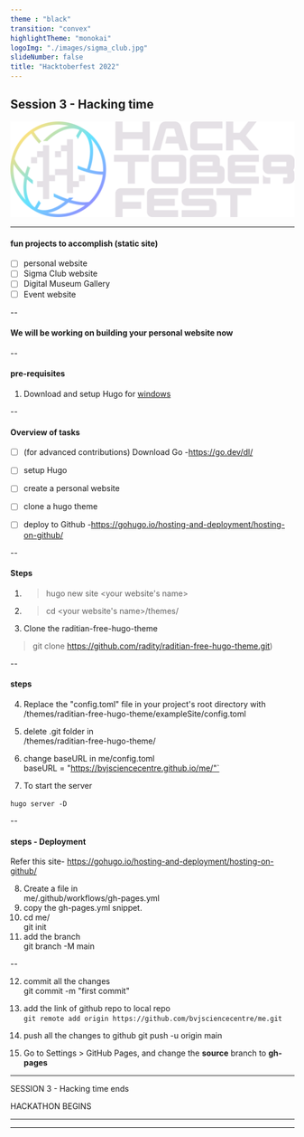 ```yaml
---
theme : "black"
transition: "convex"
highlightTheme: "monokai"
logoImg: "./images/sigma_club.jpg"
slideNumber: false
title: "Hacktoberfest 2022"
---
```


<link rel="stylesheet" href="https://cdnjs.cloudflare.com/ajax/libs/reveal.js/4.4.0/reveal.min.css">
<link rel="stylesheet" href="https://cdnjs.cloudflare.com/ajax/libs/reveal.js/4.4.0/reveal.js">
<link rel="stylesheet" href="https://cdnjs.cloudflare.com/ajax/libs/reveal.js/4.4.0/theme/black.min.css">
<link rel="stylesheet" href="https://cdnjs.cloudflare.com/ajax/libs/reveal.js/4.4.0/plugin/highlight/highlight.min.js">

<!-- .slide: data-background="bvjsc-54*54.png" -->


## Session 3 - Hacking time

![Hacktoberfest](./images/Hfest-Logo-2-Color-Manga%402x.png)

---

#### fun projects to accomplish (static site)

- [ ] personal website
- [ ] Sigma Club website
- [ ] Digital Museum Gallery
- [ ] Event website

--

#### We will be working on building your personal website now

--

#### pre-requisites

1. Download and setup Hugo for [windows](https://gohugo.io/getting-started/installing/#windows)

--

#### Overview of tasks

- [ ] (for advanced contributions) Download Go -https://go.dev/dl/ 

- [ ] setup Hugo
- [ ] create a personal website
- [ ] clone a hugo theme
- [ ] deploy to Github -https://gohugo.io/hosting-and-deployment/hosting-on-github/

--

#### Steps

1. >hugo new site <your website's name>
2. >cd <your website's name>/themes/
3. Clone the raditian-free-hugo-theme
> git clone https://github.com/radity/raditian-free-hugo-theme.git)

--

#### steps

4.  Replace the "config.toml" file in your project's root directory with /themes/raditian-free-hugo-theme/exampleSite/config.toml
5. delete .git folder in   
/themes/raditian-free-hugo-theme/  
1. change baseURL in me/config.toml  
baseURL = "https://bvjsciencecentre.github.io/me/"`

7. To start the server
 
`hugo server -D`

--

#### steps - Deployment

Refer this site- https://gohugo.io/hosting-and-deployment/hosting-on-github/

8. Create a file in   
me/.github/workflows/gh-pages.yml
9. copy the gh-pages.yml snippet.
10. cd me/   
git init
11. add the branch   
git branch -M main

--

12. commit all the changes    
git commit -m "first commit"

13. add the link of github repo to local repo   
`git remote add origin https://github.com/bvjsciencecentre/me.git`
14. push all the changes to github    git push -u origin main
15.  Go to Settings > GitHub Pages, and change the **source** branch to **gh-pages**

---

SESSION 3 - Hacking time ends

HACKATHON BEGINS

---


---